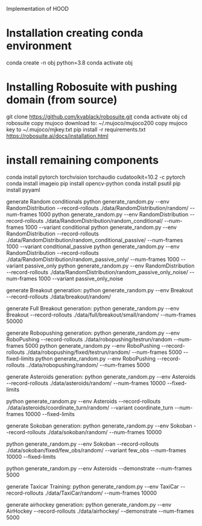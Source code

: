 Implementation of HOOD

# Installation creating conda environment 
conda create -n obj python=3.8
conda activate obj
# Installing Robosuite with pushing domain (from source)
git clone https://github.com/kvablack/robosuite.git
conda activate obj
cd robosuite
copy mujoco download to: ~/.mujoco/mujoco200
copy mujoco key to ~/.mujoco/mjkey.txt
pip install -r requirements.txt
https://robosuite.ai/docs/installation.html
# install remaining components
conda install pytorch torchvision torchaudio cudatoolkit=10.2 -c pytorch
conda install imageio
pip install opencv-python
conda install psutil
pip install pyyaml

generate Random conditionals
python generate_random.py --env RandomDistribution --record-rollouts ./data/RandomDistribution/random/ --num-frames 1000
python generate_random.py --env RandomDistribution --record-rollouts ./data/RandomDistribution/random_conditional/ --num-frames 1000 --variant conditional
python generate_random.py --env RandomDistribution --record-rollouts ./data/RandomDistribution/random_conditional_passive/ --num-frames 1000 --variant conditional_passive
python generate_random.py --env RandomDistribution --record-rollouts ./data/RandomDistribution/random_passive_only/ --num-frames 1000 --variant passive_only
python generate_random.py --env RandomDistribution --record-rollouts ./data/RandomDistribution/random_passive_only_noise/ --num-frames 1000 --variant passive_only_noise


generate Breakout generation:
python generate_random.py --env Breakout --record-rollouts ./data/breakout/random/

generate Full Breakout generation:
python generate_random.py --env Breakout --record-rollouts ./data/full/breakout/small/random/ --num-frames 50000

generate Robopushing generation:
python generate_random.py --env RoboPushing --record-rollouts ./data/robopushing/testrun/random --num-frames 5000
python generate_random.py --env RoboPushing --record-rollouts ./data/robopushing/fixed/testrun/random/ --num-frames 5000 --fixed-limits
python generate_random.py --env RoboPushing --record-rollouts ../data/robopushing/random/ --num-frames 5000


generate Asteroids generation:
python generate_random.py --env Asteroids --record-rollouts ./data/asteroids/random/ --num-frames 10000 --fixed-limits

python generate_random.py --env Asteroids --record-rollouts ./data/asteroids/coordinate_turn/random/ --variant coordinate_turn --num-frames 10000 --fixed-limits


generate Sokoban generation:
python generate_random.py --env Sokoban --record-rollouts ./data/sokoban/random/ --num-frames 10000

python generate_random.py --env Sokoban --record-rollouts ./data/sokoban/fixed/few_obs/random/ --variant few_obs --num-frames 10000 --fixed-limits

python generate_random.py --env Asteroids --demonstrate --num-frames 5000

generate Taxicar Training:
python generate_random.py --env TaxiCar --record-rollouts ./data/TaxiCar/random/ --num-frames 10000

generate airhockey generation:
python generate_random.py --env AirHockey --record-rollouts ./data/airhockey/ --demonstrate --num-frames 5000

